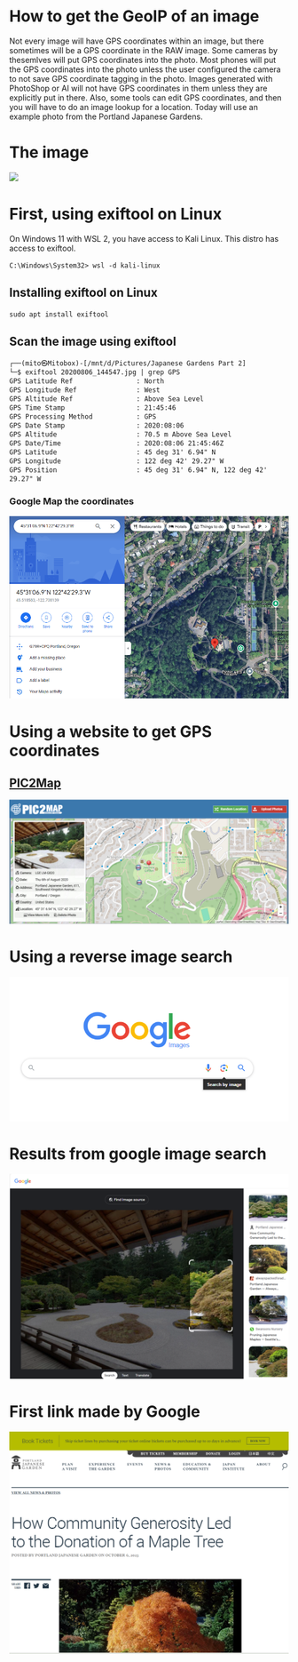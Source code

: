 # How to get the GeoIP of an image
Not every image will have GPS coordinates within an image, but there sometimes will be a GPS coordinate in the RAW image. Some cameras by thesemlves will put GPS coordinates into the photo. Most phones will put the GPS coordinates into the photo unless the user configured the camera to not save GPS coordinate tagging in the photo. Images generated with PhotoShop or AI will not have GPS coordinates in them unless they are explicitly put in there. Also, some tools can edit GPS coordinates, and then you will have to do an image lookup for a location. Today will use an example photo from the Portland Japanese Gardens.

# The image
![](./files/20200806_144547.jpg)

# First, using exiftool on Linux
On Windows 11 with WSL 2, you have access to Kali Linux. This distro has access to exiftool.
```
C:\Windows\System32> wsl -d kali-linux
```
## Installing exiftool on Linux
```
sudo apt install exiftool
```
## Scan the image using exiftool
```
┌──(mito㉿Mitobox)-[/mnt/d/Pictures/Japanese Gardens Part 2]
└─$ exiftool 20200806_144547.jpg | grep GPS
GPS Latitude Ref                : North
GPS Longitude Ref               : West
GPS Altitude Ref                : Above Sea Level
GPS Time Stamp                  : 21:45:46
GPS Processing Method           : GPS
GPS Date Stamp                  : 2020:08:06
GPS Altitude                    : 70.5 m Above Sea Level
GPS Date/Time                   : 2020:08:06 21:45:46Z
GPS Latitude                    : 45 deg 31' 6.94" N
GPS Longitude                   : 122 deg 42' 29.27" W
GPS Position                    : 45 deg 31' 6.94" N, 122 deg 42' 29.27" W
```

### Google Map the coordinates
![Google GPS Coordinates](./files/Google-Maps-GPS-Coordinate-image-search.png)

# Using a website to get GPS coordinates
## [PIC2Map](https://www.pic2map.com/)
![PIC2Map Japanese Gardens Photo](./files/pic2map-japanese-gardens.png)

# Using a reverse image search
![Search with an image](./files/google-image-search-with-image.png)

# Results from google image search
![Google image search result](./files/google-image-search-result.png)

# First link made by Google
![](./files/Screenshot%202024-09-24%20133210.png)